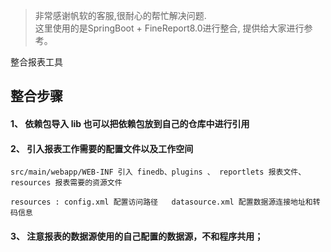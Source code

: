 > 非常感谢帆软的客服,很耐心的帮忙解决问题.     
> 这里使用的是SpringBoot + FineReport8.0进行整合, 提供给大家进行参考。

整合报表工具

## 整合步骤
#### 1、 依赖包导入 lib 也可以把依赖包放到自己的仓库中进行引用   

	
#### 2、 引入报表工作需要的配置文件以及工作空间     
	src/main/webapp/WEB-INF 引入 finedb、plugins 、 reportlets 报表文件、 resources 报表需要的资源文件
	
	resources : config.xml 配置访问路径   datasource.xml 配置数据源连接地址和转码信息
	

#### 3、 注意报表的数据源使用的自己配置的数据源，不和程序共用；

